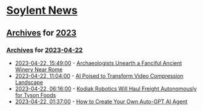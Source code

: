 # [Soylent News](../../../README.md)

## [Archives](../../index.md) for [2023](../index.md)

### [Archives](../../index.md) for [2023-04-22](index.md)

* [2023-04-22, 15:49:00](https://soylentnews.org/article.pl?sid=23/04/21/0242255&from=rss) - [Archaeologists Unearth a Fanciful Ancient Winery Near Rome](https://soylentnews.org/article.pl?sid=23/04/21/0242255&from=rss)
* [2023-04-22, 11:04:00](https://soylentnews.org/article.pl?sid=23/04/21/0229252&from=rss) - [AI Poised to Transform Video Compression Landscape](https://soylentnews.org/article.pl?sid=23/04/21/0229252&from=rss)
* [2023-04-22, 06:16:00](https://soylentnews.org/article.pl?sid=23/04/21/0218200&from=rss) - [Kodiak Robotics Will Haul Freight Autonomously for Tyson Foods](https://soylentnews.org/article.pl?sid=23/04/21/0218200&from=rss)
* [2023-04-22, 01:37:00](https://soylentnews.org/article.pl?sid=23/04/21/029250&from=rss) - [How to Create Your Own Auto-GPT AI Agent](https://soylentnews.org/article.pl?sid=23/04/21/029250&from=rss)
